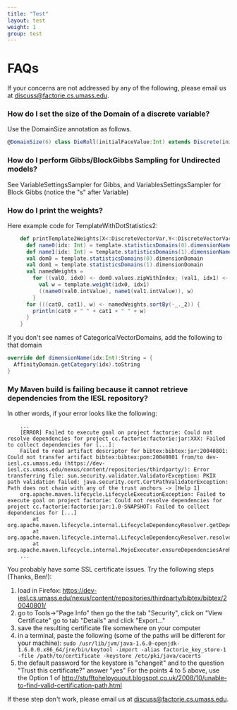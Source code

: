 ```yaml
---
title: "Test"
layout: test
weight: 1
group: test
---
```



FAQs
===

If your concerns are not addressed by any of the following, please email us at discuss@factorie.cs.umass.edu.

### How do I set the size of the Domain of a discrete variable?

Use the DomainSize annotation as follows.

```scala
@DomainSize(6) class DieRoll(initialFaceValue:Int) extends Discrete(initialFaceValue)
```

### How do I perform Gibbs/BlockGibbs Sampling for Undirected models?

See VariableSettingsSampler for Gibbs, and VariablesSettingsSampler for Block Gibbs (notice the "s" after Variable)

### How do I print the weights?

Here example code for TemplateWithDotStatistics2:

```scala
    def printTemplate2Weights[X<:DiscreteVectorVar,Y<:DiscreteVectorVar](template:TemplateWithDotStatistics2[X,Y]) {
      def name0(idx: Int) = template.statisticsDomains(0).dimensionName(idx)
      def name1(idx: Int) = template.statisticsDomains(1).dimensionName(idx)
      val dom0 = template.statisticsDomains(0).dimensionDomain
      val dom1 = template.statisticsDomains(1).dimensionDomain
      val namedWeights =
        for ((val0, idx0) <- dom0.values.zipWithIndex; (val1, idx1) <- dom1.values.zipWithIndex) yield {
          val w = template.weight(idx0, idx1)
          ((name0(val0.intValue), name1(val1.intValue)), w)
        }
      for (((cat0, cat1), w) <- namedWeights.sortBy(-_._2)) {
        println(cat0 + " " + cat1 + " " + w)
      }
    }
```

If you don't see names of CategoricalVectorDomains, add the following to that domain

```scala
override def dimensionName(idx:Int):String = {
  AffinityDomain.getCategory(idx).toString
}
```

### My Maven build is failing because it cannot retrieve dependencies from the IESL repository?

In other words, if your error looks like the following:

```
    ...
    [ERROR] Failed to execute goal on project factorie: Could not resolve dependencies for project cc.factorie:factorie:jar:XXX: Failed to collect dependencies for [...]:
    Failed to read artifact descriptor for bibtex:bibtex:jar:20040801: Could not transfer artifact bibtex:bibtex:pom:20040801 from/to dev-iesl.cs.umass.edu (https://dev-iesl.cs.umass.edu/nexus/content/repositories/thirdparty/): Error transferring file: sun.security.validator.ValidatorException: PKIX path validation failed: java.security.cert.CertPathValidatorException: Path does not chain with any of the trust anchors -> [Help 1]
    org.apache.maven.lifecycle.LifecycleExecutionException: Failed to execute goal on project factorie: Could not resolve dependencies for project cc.factorie:factorie:jar:1.0-SNAPSHOT: Failed to collect dependencies for [...]
        at org.apache.maven.lifecycle.internal.LifecycleDependencyResolver.getDependencies(LifecycleDependencyResolver.java:196)
        at org.apache.maven.lifecycle.internal.LifecycleDependencyResolver.resolveProjectDependencies(LifecycleDependencyResolver.java:108)
        at org.apache.maven.lifecycle.internal.MojoExecutor.ensureDependenciesAreResolved(MojoExecutor.java:258)
    ...
```

You probably have some SSL certificate issues. Try the following steps (Thanks, Ben!):

1. load in Firefox: https://dev-iesl.cs.umass.edu/nexus/content/repositories/thirdparty/bibtex/bibtex/20040801/
2. go to Tools->"Page Info" then go the the tab "Security", click on "View Certificate" go to tab "Details" and click "Export..."
3. save the resulting certificate file somewhere on your computer
4. in a terminal, paste the following (some of the paths will be different for your machine):
`
sudo /usr/lib/jvm/java-1.6.0-openjdk-1.6.0.0.x86_64/jre/bin/keytool -import -alias factorie_key_store-1 -file /path/to/certificate -keystore /etc/pki/java/cacerts
`
5. the default password for the keystore is "changeit" and to the question "Trust this certificate?" answer "yes"
For the points 4 to 5 above, use the Option 1 of http://stufftohelpyouout.blogspot.co.uk/2008/10/unable-to-find-valid-certification-path.html
 
If these step don't work, please email us at discuss@factorie.cs.umass.edu.
